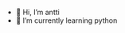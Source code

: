 - 👋 Hi, I’m antti
- 🌱 I’m currently learning python


<!---
amhuhta/amhuhta is a ✨ special ✨ repository because its `README.md` (this file) appears on your GitHub profile.
You can click the Preview link to take a look at your changes.
--->
